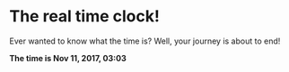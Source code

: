 # The real time clock!

Ever wanted to know what the time is? Well, your journey is about to end!

**The time is Nov 11, 2017, 03:03**